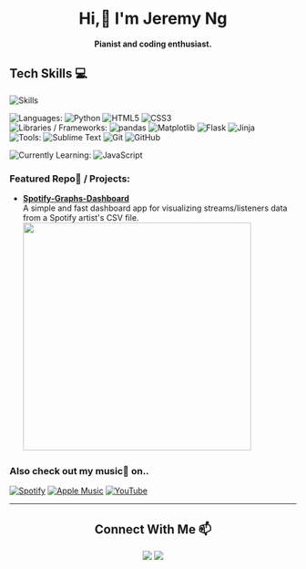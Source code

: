 <h1 align="center">Hi,👋 I'm Jeremy Ng</h1>
<p align="center"><strong>Pianist and coding enthusiast.</strong></p>

Tech Skills 💻
---
![Skills](https://skillicons.dev/icons?i=py,html,css)

![Languages:](https://img.shields.io/badge/Languages%3A-840000)
![Python](https://img.shields.io/badge/Python-113e91?logo=Python&logoColor=959595)
![HTML5](https://img.shields.io/badge/HTML5-113e91?logo=HTML5&logoColor=959595)
![CSS3](https://img.shields.io/badge/CSS3-113e91?logo=CSS3&logoColor=959595) <br>
![Libraries / Frameworks:](https://img.shields.io/badge/Libraries%20%2F%20Frameworks%3A-840000)
![pandas](https://img.shields.io/badge/pandas-113e91?logo=pandas&logoColor=959595)
![Matplotlib](https://img.shields.io/badge/Matplotlib-113e91)
![Flask](https://img.shields.io/badge/Flask-113e91?logo=Flask&logoColor=959595)
![Jinja](https://img.shields.io/badge/Jinja-113e91?logo=Jinja&logoColor=959595) <br>
![Tools:](https://img.shields.io/badge/Tools%3A-840000)
![Sublime Text](https://img.shields.io/badge/Sublime%20Text-113e91?logo=Sublime%20Text&logoColor=959595)
![Git](https://img.shields.io/badge/Git-113e91?logo=Git&logoColor=959595)
![GitHub](https://img.shields.io/badge/GitHub-113e91?logo=GitHub&logoColor=959595)

![Currently Learning:](https://img.shields.io/badge/Currently%20Learning%3A-a35c06)
![JavaScript](https://img.shields.io/badge/JavaScript-113e91?logo=JavaScript&logoColor=959595)

### Featured Repo📙 / Projects:
- [**Spotify-Graphs-Dashboard**](https://github.com/jeremyngcode/Spotify-Graphs-Dashboard) <br>
A simple and fast dashboard app for visualizing streams/listeners data from a Spotify artist's CSV file. <br>
<a href="https://github.com/jeremyngcode/Spotify-Graphs-Dashboard"><img src="https://github.com/jeremyngcode/Spotify-Graphs-Dashboard/assets/156220343/6e4f51dd-7650-4679-a535-d907f55d105a" width=400px)></a>

### Also check out my music🎹 on..
[![Spotify](https://img.shields.io/badge/Spotify-202020?style=for-the-badge&logo=Spotify&logoColor=000000&labelColor=1ED760&link=https%3A%2F%2Fopen.spotify.com%2Fartist%2F6mdGjVrAY95ecXnVgtefti)](https://open.spotify.com/artist/6mdGjVrAY95ecXnVgtefti)
[![Apple Music](https://img.shields.io/badge/Apple%20Music-202020?style=for-the-badge&logo=Apple%20Music&logoColor=FFFFFF&labelColor=%23FA243C&link=https%3A%2F%2Fmusic.apple.com%2Fus%2Fartist%2Fjeremy-ng%2F1023075255)](https://music.apple.com/us/artist/jeremy-ng/1023075255)
[![YouTube](https://img.shields.io/badge/YouTube-202020?style=for-the-badge&logo=YouTube&logoColor=FFFFFF&labelColor=FF0000&link=https%3A%2F%2Fwww.youtube.com%2F%40jeremyngpiano)](https://www.youtube.com/@jeremyngpiano)

---

<h2 align="center">Connect With Me 📫</h2>
<p align="center">
  <a href="https://twitter.com/kaazairl"><img src="https://img.shields.io/badge/%40kaazairl-202020?style=plastic&logo=X&logoColor=FFFFFF&%3A&labelColor=000000&link=https%3A%2F%2Ftwitter.com%2Fkaazairl"></a>
  <a href="https://discordapp.com/users/550347660889030656"><img src="https://img.shields.io/badge/kaazairl-202020?style=plastic&logo=Discord&logoColor=FFFFFF&%3A&labelColor=5865F2&link=https%3A%2F%2Fdiscordapp.com%2Fusers%2F550347660889030656"></a>
</p>
